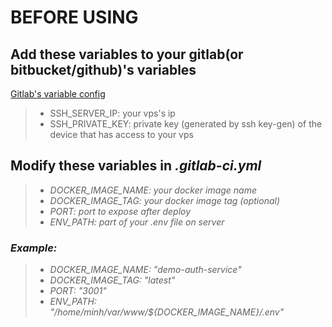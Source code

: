 # BEFORE USING
## Add these variables to your gitlab(or bitbucket/github)'s variables
[Gitlab's variable config](https://gitlab.com/groups/demo4515608/-/settings/ci_cd)
> - SSH_SERVER_IP: your vps's ip
> - SSH_PRIVATE_KEY: private key (generated by ssh key-gen) of the device that has access to your vps

## Modify these variables in <em>.gitlab-ci.yml<em>
> - DOCKER_IMAGE_NAME: your docker image name
> - DOCKER_IMAGE_TAG: your docker image tag (optional)
> - PORT: port to expose after deploy
> - ENV_PATH: part of your .env file on server
### Example:
> - DOCKER_IMAGE_NAME: "demo-auth-service"
> - DOCKER_IMAGE_TAG: "latest"
> - PORT: "3001"
> - ENV_PATH: "/home/minh/var/www/${DOCKER_IMAGE_NAME}/.env"